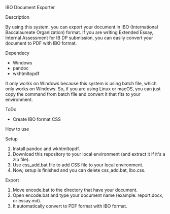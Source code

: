IBO Document Exporter

Description

By using this system, you can export your document in IBO (International Baccalaureate Organization) format. If you are writing Extended Essay, Internal Assessment for IB DP submission, you can easily convert your document to PDF with IBO format.

Dependecy

- Windows
- pandoc
- wkhtmltopdf

It only works on Windows because this system is using batch file, which only works on Windows. So, if you are using Linux or macOS, you can just copy the command from batch file and convert it that fits to your environment.

ToDo

- Create IBO format CSS

How to use

Setup

1. Install pandoc and wkhtmltopdf.
2. Download this repository to your local environment (and extract it if it's a zip file).
3. Use css_add.bat file to add CSS file to your local environment.
4. Now, setup is finished and you can delete css_add.bat, ibo.css.

Export

1. Move encode.bat to the directory that have your document.
2. Open encode.bat and type your document name (example: report.docx, or essay.md).
3. It automatically convert to PDF format with IBO format.
